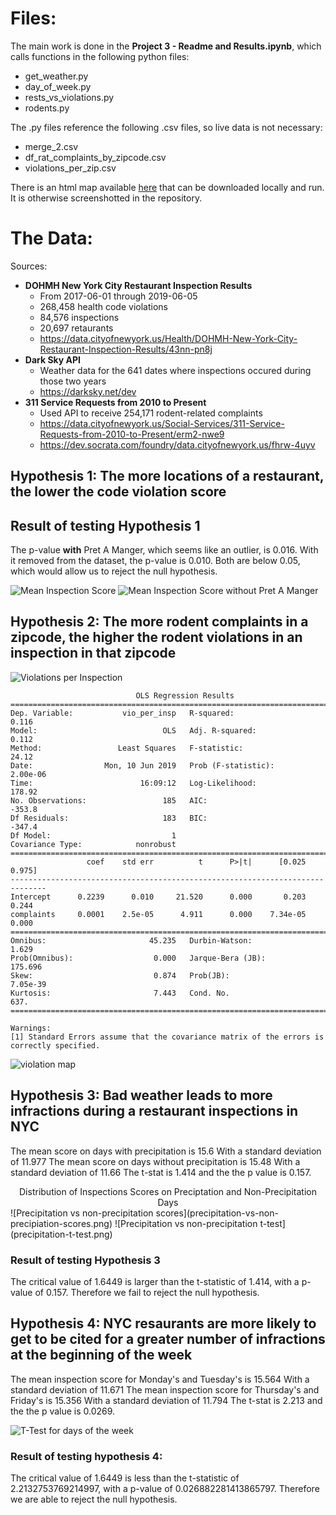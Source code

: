# Files:
The main work is done in the **Project 3 - Readme and Results.ipynb**, which calls functions in the following python files:
- get_weather.py
- day_of_week.py
- rests_vs_violations.py
- rodents.py

The .py files reference the following .csv files, so live data is not necessary:
- merge_2.csv
- df_rat_complaints_by_zipcode.csv
- violations_per_zip.csv

There is an html map available [here](violations_per_insp_map.html) that can be downloaded locally and run. It is otherwise screenshotted in the repository.

# The Data:

Sources:
- **DOHMH New York City Restaurant Inspection Results**
    - From 2017-06-01 through 2019-06-05
    - 268,458 health code violations
    - 84,576 inspections
    - 20,697 retaurants
    - https://data.cityofnewyork.us/Health/DOHMH-New-York-City-Restaurant-Inspection-Results/43nn-pn8j
- **Dark Sky API**
    - Weather data for the 641 dates where inspections occured during those two years
    - https://darksky.net/dev
- **311 Service Requests from 2010 to Present**
    - Used API to receive 254,171 rodent-related complaints
    - https://data.cityofnewyork.us/Social-Services/311-Service-Requests-from-2010-to-Present/erm2-nwe9
    - https://dev.socrata.com/foundry/data.cityofnewyork.us/fhrw-4uyv
    
## Hypothesis 1: The more locations of a restaurant, the lower the code violation score

## Result of testing Hypothesis 1
The p-value **with** Pret A Manger, which seems like an outlier, is 0.016. With it removed from the dataset, the p-value is 0.010. Both are below 0.05, which would allow us to reject the null hypothesis.

![Mean Inspection Score](mean-inspection-score.png)
![Mean Inspection Score without Pret A Manger](mean-inspection-score-no-pret.png)
    
## Hypothesis 2: The more rodent complaints in a zipcode, the higher the rodent violations in an inspection in that zipcode

![Violations per Inspection](violation_per_inspection.png)

                                OLS Regression Results                            
    ==============================================================================
    Dep. Variable:           vio_per_insp   R-squared:                       0.116
    Model:                            OLS   Adj. R-squared:                  0.112
    Method:                 Least Squares   F-statistic:                     24.12
    Date:                Mon, 10 Jun 2019   Prob (F-statistic):           2.00e-06
    Time:                        16:09:12   Log-Likelihood:                 178.92
    No. Observations:                 185   AIC:                            -353.8
    Df Residuals:                     183   BIC:                            -347.4
    Df Model:                           1                                         
    Covariance Type:            nonrobust                                         
    ==============================================================================
                     coef    std err          t      P>|t|      [0.025      0.975]
    ------------------------------------------------------------------------------
    Intercept      0.2239      0.010     21.520      0.000       0.203       0.244
    complaints     0.0001    2.5e-05      4.911      0.000    7.34e-05       0.000
    ==============================================================================
    Omnibus:                       45.235   Durbin-Watson:                   1.629
    Prob(Omnibus):                  0.000   Jarque-Bera (JB):              175.696
    Skew:                           0.874   Prob(JB):                     7.05e-39
    Kurtosis:                       7.443   Cond. No.                         637.
    ==============================================================================

    Warnings:
    [1] Standard Errors assume that the covariance matrix of the errors is correctly specified.

![violation map](violation_map.png)

## Hypothesis 3:  Bad weather leads to more infractions during a restaurant inspections in NYC

The mean score on days with precipitation is  15.6
With a standard deviation of  11.977
The mean score on days without precipitation is  15.48
With a standard deviation of  11.66
The t-stat is 1.414 and the the p value is 0.157.

<center>Distribution of Inspections Scores on Preciptation and Non-Precipitation Days</center>  
![Precipitation vs non-precipitation scores](precipitation-vs-non-precipiation-scores.png)
![Precipitation vs non-precipitation t-test](precipitation-t-test.png)


### Result of testing Hypothesis 3

The critical value of 1.6449 is larger than the t-statistic of 1.414, with a p-value of 0.157. Therefore we fail to reject the null hypothesis.

## Hypothesis 4: NYC resaurants are more likely to get to be cited for a greater number of infractions at the beginning of the week

The mean inspection score for Monday's and Tuesday's is  15.564
With a standard deviation of  11.671
The mean inspection score for Thursday's and Friday's is  15.356
With a standard deviation of  11.794
The t-stat is 2.213 and the the p value is 0.0269.

![T-Test for days of the week](day-of-week-t-test.png)


### Result of testing hypothesis 4:
The critical value of 1.6449 is less than the t-statistic of 2.2132753769214997, with a p-value of 0.026882281413865797. Therefore we are able to reject the null hypothesis.
